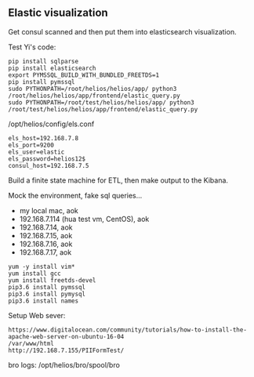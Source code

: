 ## Elastic visualization

Get consul scanned and then put them into elasticsearch visualization.

Test Yi's code:
```
pip install sqlparse
pip install elasticsearch
export PYMSSQL_BUILD_WITH_BUNDLED_FREETDS=1
pip install pymssql
sudo PYTHONPATH=/root/helios/helios/app/ python3 /root/helios/helios/app/frontend/elastic_query.py
sudo PYTHONPATH=/root/test/helios/helios/app/ python3 /root/test/helios/helios/app/frontend/elastic_query.py
```

/opt/helios/config/els.conf
```
els_host=192.168.7.8
els_port=9200
els_user=elastic
els_password=helios12$
consul_host=192.168.7.5
```

Build a finite state machine for ETL, then make output to the Kibana. <br />

Mock the environment, fake sql queries... <br />
- my local mac, aok
- 192.168.7.114 (hua test vm, CentOS), aok
- 192.168.7.14, aok
- 192.168.7.15, aok
- 192.168.7.16, aok
- 192.168.7.17, aok

```
yum -y install vim*
yum install gcc
yum install freetds-devel
pip3.6 install pymssql
pip3.6 install pymysql
pip3.6 install names
```

Setup Web sever: <br />
```
https://www.digitalocean.com/community/tutorials/how-to-install-the-apache-web-server-on-ubuntu-16-04
/var/www/html
http://192.168.7.155/PIIFormTest/
```

bro logs: /opt/helios/bro/spool/bro <br />
